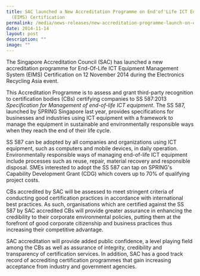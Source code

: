 ```yaml
---
title: SAC launched a New Accreditation Programme on End'of'Life ICT Equipment
  (EIMS) Certification
permalink: /media/news-releases/new-accreditation-programme-launch-on-eims-certification/
date: 2014-11-14
layout: post
description: ""
image: ""
---
```

The Singapore Accreditation Council (SAC) has launched a new accreditation programme for End-Of-Life ICT Equipment Management System (EIMS) Certification on 12 November 2014 during the Electronics Recycling Asia event.
 
This Accreditation Programme is to assess and grant third-party recognition to certification bodies (CBs) certifying companies to SS 587:2013 *Specification for Management of end-of-life ICT equipment*. The SS 587, launched by SPRING Singapore last year, provides specifications for businesses and industries using ICT equipment with a framework to manage the equipment in sustainable and environmentally responsible ways when they reach the end of their life cycle.
 
SS 587 can be adopted by all companies and organizations using ICT equipment, such as computers and mobile devices, in daily operation.  Environmentally responsible ways of managing end-of-life ICT equipment include processes such as reuse, repair, material recovery and responsible disposal. SMEs interested to adopt the SS 587 can tap on SPRING's Capability Development Grant (CDG) which covers up to 70% of qualifying project costs.  
 
CBs accredited by SAC will be assessed to meet stringent criteria of conducting good certification practices in accordance with international best practices. As such, organisations which are certified against the SS 587 by SAC accredited CBs will provide greater assurance in enhancing the credibility to their corporate environmental policies, putting them at the forefront of good corporate citizenship and business practices thus increasing their competitive advantage.
 
SAC accreditation will provide added public confidence, a level playing field among the CBs as well as assurance of integrity, credibility and transparency of certification services. In addition, SAC has a good track record of accrediting certification programmes that gain increasing acceptance from  industry and government agencies.